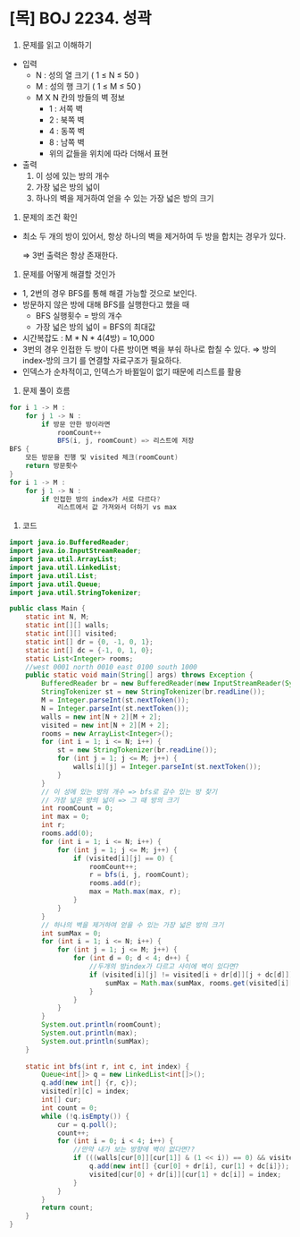 # [목] BOJ 2234. 성곽

1. 문제를 읽고 이해하기
- 입력
    - N : 성의 열 크기 ( 1 ≤ N ≤ 50 )
    - M : 성의 행 크기 ( 1 ≤ M ≤ 50 )
    - M X N 칸의 방들의 벽 정보
        - 1 : 서쪽 벽
        - 2 : 북쪽 벽
        - 4 : 동쪽 벽
        - 8 : 남쪽 벽
        - 위의 값들을 위치에 따라 더해서 표현
- 출력
    1. 이 성에 있는 방의 개수
    2. 가장 넓은 방의 넓이
    3. 하나의 벽을 제거하여 얻을 수 있는 가장 넓은 방의 크기

1. 문제의 조건 확인
- 최소 두 개의 방이 있어서, 항상 하나의 벽을 제거하여 두 방을 합치는 경우가 있다.
    
    ⇒ 3번 출력은 항상 존재한다.
    

1. 문제를 어떻게 해결할 것인가
- 1, 2번의 경우 BFS를 통해 해결 가능할 것으로 보인다.
- 방문하지 않은 방에 대해 BFS를 실행한다고 했을 때
    - BFS 실행횟수 = 방의 개수
    - 가장 넓은 방의 넓이 = BFS의 최대값
- 시간복잡도 : M * N * 4(4방) = 10,000
- 3번의 경우 인접한 두 방이 다른 방이면 벽을 부숴 하나로 합칠 수 있다. ⇒ 방의 index-방의 크기 를 연결할 자료구조가 필요하다.
- 인덱스가 순차적이고, 인덱스가 바뀔일이 없기 때문에 리스트를 활용

1. 문제 풀이 흐름

```java
for i 1 -> M :
	for j 1 -> N :
		if 방문 안한 방이라면
			roomCount++
			BFS(i, j, roomCount) => 리스트에 저장
BFS {
	모든 방문을 진행 및 visited 체크(roomCount)
	return 방문횟수
}
for i 1 -> M :
	for j 1 -> N :
		if 인접한 방의 index가 서로 다르다?
			리스트에서 값 가져와서 더하기 vs max
```

1. 코드

```java
import java.io.BufferedReader;
import java.io.InputStreamReader;
import java.util.ArrayList;
import java.util.LinkedList;
import java.util.List;
import java.util.Queue;
import java.util.StringTokenizer;

public class Main {
	static int N, M;
	static int[][] walls;
	static int[][] visited;
	static int[] dr = {0, -1, 0, 1};
	static int[] dc = {-1, 0, 1, 0};
	static List<Integer> rooms;
	//west 0001 north 0010 east 0100 south 1000
	public static void main(String[] args) throws Exception {
		BufferedReader br = new BufferedReader(new InputStreamReader(System.in));
		StringTokenizer st = new StringTokenizer(br.readLine());
		M = Integer.parseInt(st.nextToken());
		N = Integer.parseInt(st.nextToken());
		walls = new int[N + 2][M + 2];
		visited = new int[N + 2][M + 2];
		rooms = new ArrayList<Integer>();
		for (int i = 1; i <= N; i++) {
			st = new StringTokenizer(br.readLine());
			for (int j = 1; j <= M; j++) {
				walls[i][j] = Integer.parseInt(st.nextToken());
			}
		}
		// 이 성에 있는 방의 개수 => bfs로 갈수 있는 방 찾기
		// 가장 넓은 방의 넓이 => 그 때 방의 크기
		int roomCount = 0;
		int max = 0;
		int r;
		rooms.add(0);
		for (int i = 1; i <= N; i++) {
			for (int j = 1; j <= M; j++) {
				if (visited[i][j] == 0) {
					roomCount++;
					r = bfs(i, j, roomCount);
					rooms.add(r);
					max = Math.max(max, r);
				}
			}
		}
		// 하나의 벽을 제거하여 얻을 수 있는 가장 넓은 방의 크기
		int sumMax = 0;
		for (int i = 1; i <= N; i++) {
			for (int j = 1; j <= M; j++) {
				for (int d = 0; d < 4; d++) {
					//두개의 방index가 다르고 사이에 벽이 있다면?
					if (visited[i][j] != visited[i + dr[d]][j + dc[d]]) {
						sumMax = Math.max(sumMax, rooms.get(visited[i][j]) + rooms.get(visited[i + dr[d]][j + dc[d]])); 
					}
				}
			}
		}
		System.out.println(roomCount);
		System.out.println(max);
		System.out.println(sumMax);
	}
	
	static int bfs(int r, int c, int index) {
		Queue<int[]> q = new LinkedList<int[]>();
		q.add(new int[] {r, c});
		visited[r][c] = index;
		int[] cur;
		int count = 0;
		while (!q.isEmpty()) {
			cur = q.poll();
			count++;
			for (int i = 0; i < 4; i++) {
				//만약 내가 보는 방향에 벽이 없다면??
				if (((walls[cur[0]][cur[1]] & (1 << i)) == 0) && visited[cur[0] + dr[i]][cur[1] + dc[i]] == 0) {
					q.add(new int[] {cur[0] + dr[i], cur[1] + dc[i]});
					visited[cur[0] + dr[i]][cur[1] + dc[i]] = index;
				}
			}
		}
		return count;
	}
}
```
